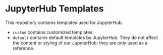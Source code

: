 # JupyterHub Templates

This repository contains templates used for JupyterHub.
* `custom` contains customized templates
* `default` contains default templates by JupyterHub. They do not affect the
content or styling of our JupyterHub; they are only used as a reference.
